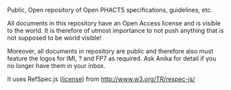 Public, Open repository of Open PHACTS specifications, guidelines, etc.

All documents in this repository have an Open Access license and is visible to the world.
It is therefore of utmost importance to not push anything that is not supposed to be
world visible!

Moreover, all documents in repository are public and therefore also must feature the
logos for IMI, ? and FP7 as required. Ask Anika for detail if you no longer have them in
your inbox.

It uses RefSpec.js ([license](http://www.w3.org/Consortium/Legal/2002/copyright-software-20021231)) from http://www.w3.org/TR/respec-js/
